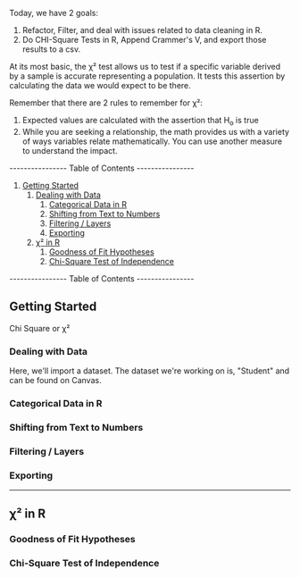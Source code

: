 Today, we have 2 goals: 
1. Refactor, Filter, and deal with issues related to data cleaning in R.
1. Do CHI-Square Tests in R, Append Crammer's V, and export those results to a csv.

At its most basic, the χ² test allows us to test if a specific variable derived by a sample is accurate representing a population. It tests this assertion by calculating the data we would expect to be there.

Remember that there are 2 rules to remember for χ²:
1. Expected values are calculated with the assertion that H<sub>o</sub> is true
1. While you are seeking a relationship, the math provides us with a variety of ways variables relate mathematically. You can use another measure to understand the impact.

---------------- Table of Contents ---------------- 

1. [Getting Started](#gs)
	1. [Dealing with Data](#dwd)
		1. [Categorical Data in R](#catr)
		1. [Shifting from Text to Numbers](#shift)
		1. [Filtering / Layers](#filt)
		1. [Exporting](#export)
	1. [χ² in R](#chir)
		1. [Goodness of Fit Hypotheses](#gfr)
		1. [Chi-Square Test of Independence](#toir)

---------------- Table of Contents ---------------- 

## <a id="gs"></a> Getting Started
Chi Square or χ²

### <a id="dwd"></a> Dealing with Data

Here, we'll import a dataset. The dataset we're working on is, "Student" and can be found on Canvas.


### <a id="catr"></a> Categorical Data in R


### <a id="shift"></a> Shifting from Text to Numbers


### <a id="filt"></a> Filtering / Layers


### <a id="export"></a> Exporting

------

## <a id="chir"></a> χ² in R

### <a id="gfr"></a> Goodness of Fit Hypotheses

### <a id="toir"></a> Chi-Square Test of Independence